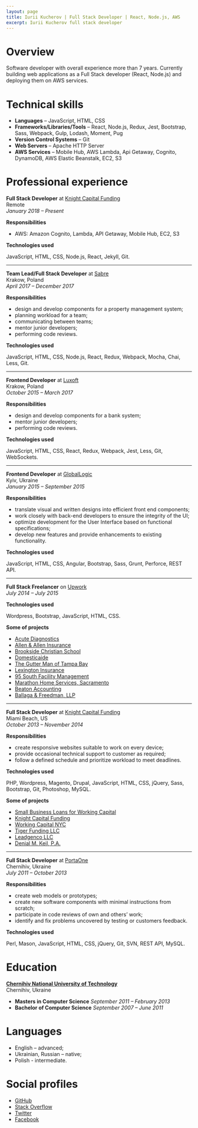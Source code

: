 ```yaml
---
layout: page
title: Iurii Kucherov | Full Stack Developer | React, Node.js, AWS
excerpt: Iurii Kucherov full stack developer
---
```


# Overview

<p>
Software developer with overall experience more than 7 years. Currently building web applications as a Full Stack developer (React, Node.js) and deploying them on AWS services.
</p>

# Technical skills

+ **Languages** – JavaScript, HTML, CSS
+ **Frameworks/Libraries/Tools** – React, Node.js, Redux, Jest, Bootstrap, Sass, Webpack, Gulp, Lodash, Moment, Pug
+ **Version Control Systems** – Git
+ **Web Servers** – Apache HTTP Server
+ **AWS Services** – Mobile Hub, AWS Lambda, Api Getaway, Cognito, DynamoDB, AWS Elastic Beanstalk, EC2, S3

# Professional experience

<p>
  <strong>Full Stack Developer</strong> at
  <a href="https://www.knightcapitalfunding.com/" target="_blank">Knight Capital Funding</a>
  <br /> Remote
  <br />
  <em>January 2018 – Present</em>
</p>

<div class="collapsible-section">
  <p>
    <strong>Responsibilities</strong>
  </p>

  <ul>
    <li>AWS: Amazon Cognito, Lambda, API Getaway, Mobile Hub, EC2, S3</li>
  </ul>

  <p>
    <strong>Technologies used</strong>
  </p>

  <p>JavaScript, HTML, CSS, Node.js, React, Jekyll, Git.</p>
</div>

<hr />

<p>
  <strong>Team Lead/Full Stack Developer</strong> at
  <a href="https://www.sabre.com/" target="_blank">Sabre</a>
  <br /> Krakow, Poland
  <br />
  <em>April 2017 – December 2017</em>
</p>

<div class="collapsible-section">
  <p>
    <strong>Responsibilities</strong>
  </p>

  <ul>
    <li>design and develop components for a property management system;</li>
    <li>planning workload for a team;</li>
    <li>communicating between teams;</li>
    <li>mentor junior developers;</li>
    <li>performing code reviews.</li>
  </ul>

  <p>
    <strong>Technologies used</strong>
  </p>

  <p>JavaScript, HTML, CSS, Node.js, React, Redux, Webpack, Mocha, Chai, Less, Git.</p>
</div>

<hr />

<p>
  <strong>Frontend Developer</strong> at
  <a href="http://www.luxoft.com/" target="_blank">Luxoft</a>
  <br /> Krakow, Poland
  <br />
  <em>October 2015 – March 2017</em>
</p>

<div class="collapsible-section">
  <p>
    <strong>Responsibilities</strong>
  </p>

  <ul>
    <li>design and develop components for a bank system;</li>
    <li>mentor junior developers;</li>
    <li>performing code reviews.</li>
  </ul>

  <p>
    <strong>Technologies used</strong>
  </p>

  <p>JavaScript, HTML, CSS, React, Redux, Webpack, Jest, Less, Git, WebSockets.</p>
</div>

<hr />

<p>
  <strong>Frontend Developer</strong> at
  <a href="http://www.globallogic.com/" target="_blank">GlobalLogic</a>
  <br /> Kyiv, Ukraine
  <br />
  <em>January 2015 – September 2015</em>
</p>

<div class="collapsible-section">
  <p>
    <strong>Responsibilities</strong>
  </p>

  <ul>
    <li>translate visual and written designs into efficient front end components;</li>
    <li>work closely with back-end developers to ensure the integrity of the UI;</li>
    <li>optimize development for the User Interface based on functional specifications;</li>
    <li>develop new features and provide enhancements to existing functionality.</li>
  </ul>

  <p>
    <strong>Technologies used</strong>
  </p>

  <p>JavaScript, HTML, CSS, Angular, Bootstrap, Sass, Grunt, Perforce, REST API.</p>
</div>

<hr />

<p>
  <strong>Full Stack Freelancer</strong> on
  <a href="https://www.upwork.com/users/~01c8013e8487023dcf" target="_blank">Upwork</a>
  <br />
  <em>July 2014 – July 2015</em>
</p>

<div class="collapsible-section">
  <p>
    <strong>Technologies used</strong>
  </p>

  <p>Wordpress, Bootstrap, JavaScript, HTML, CSS.</p>

  <p>
    <strong>Some of projects</strong>
  </p>

  <ul>
    <li>
      <a href="http://acutediagnostics.com/" target="_blank">Acute Diagnostics</a>
    </li>
    <li>
      <a href="http://allen-allen.com" target="_blank">Allen &amp; Allen Insurance</a>
    </li>
    <li>
      <a href="http://brooksidechristian.com/" target="_blank">Brookside Christian School</a>
    </li>
    <li>
      <a href="http://domesticaide.com/" target="_blank">Domesticaide</a>
    </li>
    <li>
      <a href="http://gutter-man.com/" target="_blank">The Gutter Man of Tampa Bay</a>
    </li>
    <li>
      <a href="http://pia-ins.com/" target="_blank">Lexington Insurance</a>
    </li>
    <li>
      <a href="http://95southinc.com/" target="_blank">95 South Facility Management</a>
    </li>
    <li>
      <a href="http://gomarathon.net/" target="_blank">Marathon Home Services, Sacramento</a>
    </li>
    <li>
      <a href="http://beatonaccounting.com/" target="_blank">Beaton Accounting</a>
    </li>
    <li>
      <a href="http://ballagafreedman.com/" target="_blank">Ballaga &amp; Freedman, LLP</a>
    </li>
  </ul>
</div>

<hr />

<p>
  <strong>Full Stack Developer</strong> at
  <a href="https://www.knightcapitalfunding.com/" target="_blank">Knight Capital Funding</a>
  <br /> Miami Beach, US
  <br />
  <em>October 2013 – November 2014</em>
</p>

<div class="collapsible-section">
  <p>
    <strong>Responsibilities</strong>
  </p>

  <ul>
    <li>create responsive websites suitable to work on every device;</li>
    <li>provide occasional technical support to customer as required;</li>
    <li>follow a defined schedule and prioritize workload to meet deadlines.</li>
  </ul>

  <p>
    <strong>Technologies used</strong>
  </p>

  <p>PHP, Wordpress, Magento, Drupal, JavaScript, HTML, CSS, jQuery, Sass, Bootstrap, Git, Photoshop, MySQL.</p>

  <p>
    <strong>Some of projects</strong>
  </p>

  <ul>
    <li>
      <a href="http://www.ebusinessfunding.net/" target="_blank">Small Business Loans for Working Capital</a>
    </li>
    <li>
      <a href="http://www.knightcapitalfunding.com/" target="_blank">Knight Capital Funding</a>
    </li>
    <li>
      <a href="http://workingcapital.nyc/" target="_blank">Working Capital NYC</a>
    </li>
    <li>
      <a href="http://tigerfundingllc.com/" target="_blank">Tiger Funding LLC</a>
    </li>
    <li>
      <a href="http://leadgencollc.com/" target="_blank">Leadgenco LLC</a>
    </li>
    <li>
      <a href="http://keillaw.com/" target="_blank">Denial M. Keil, P.A.</a>
    </li>
  </ul>
</div>

<hr />

<p>
  <strong>Full Stack Developer</strong> at
  <a href="https://portaone.com/" target="_blank">PortaOne</a>
  <br /> Chernihiv, Ukraine
  <br />
  <em>July 2011 – October 2013</em>
</p>

<div class="collapsible-section">
  <p>
    <strong>Responsibilities</strong>
  </p>

  <ul>
    <li>create web models or prototypes;</li>
    <li>create new software components with minimal instructions from scratch;</li>
    <li>participate in code reviews of own and others’ work;</li>
    <li>identify and fix problems uncovered by testing or customers feedback.</li>
  </ul>

  <p>
    <strong>Technologies used</strong>
  </p>

  <p>Perl, Mason, JavaScript, HTML, CSS, jQuery, Git, SVN, REST API, MySQL.</p>
</div>

# Education

**<a href="http://en.stu.cn.ua/" target="_blank">Chernihiv National University of Technology</a>**<br/>
Chernihiv, Ukraine

+ **Masters in Computer Science** _September 2011 – February 2013_
+ **Bachelor of Computer Science** _September 2007 – June 2011_

# Languages

+ English – advanced;
+ Ukrainian, Russian – native;
+ Polish - intermediate.

# Social profiles
+ <a href="https://github.com/yuyokk" target="_blank">GitHub</a>
+ <a href="http://stackoverflow.com/users/1022726/yuyokk" target="_blank">Stack Overflow</a>
+ <a href="https://twitter.com/yuyokk" target="_blank">Twitter</a>
+ <a href="https://www.facebook.com/ikucherov" target="_blank">Facebook</a>

<script>
  var Expander = (function () {
    var initiallyExpanded = false;
    var nodes = document.getElementsByClassName('collapsible-section');

    function drawNodes(nodes) {
      Array.prototype.forEach.call(nodes, function (node) {
        if (!initiallyExpanded) {
          node.dataset.expanded = 'off';
          redrawNode(node);
        } else {
          node.dataset.expanded = 'on';
          redrawNode(node);
        }
      });
    }

    function renderButton(node, isExpanded) {
      const previous = node.previousSibling;
      const isBtnMounted = previous.tagName === 'BUTTON';
      let button;

      if (isBtnMounted) {
        button = previous;
      } else {
        button = document.createElement('button');
      }

      button.innerHTML = isExpanded ? 'Hide details -' : 'Show details +';

      button.onclick = function () {
        node.dataset.expanded = isExpanded ? 'off' : 'on';
        redrawNode(node);
      };

      if (!isBtnMounted) {
        node.parentNode.insertBefore(button, node);
      }
    }

    function redrawNode(node) {
      if (node.dataset.expanded === 'on') {
        renderButton(node, true);
        removeClass(node, 'hidden');
      } else {
        renderButton(node, false);
        addClass(node, 'hidden');
      }
    }

    function addClass(node, className) {
      node.classList.add(className);
    }

    function removeClass(node, className) {
      node.classList.remove(className);
    }

    return {
      init: function () {
        drawNodes(nodes)
      }
    }
  })();

  Expander.init();
</script>
